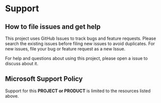 # Support

## How to file issues and get help  

This project uses GitHub Issues to track bugs and feature requests. Please search the existing 
issues before filing new issues to avoid duplicates. For new issues, file your bug or 
feature request as a new Issue.

For help and questions about using this project, please open a issue to discuss about it.

## Microsoft Support Policy  

Support for this **PROJECT or PRODUCT** is limited to the resources listed above.